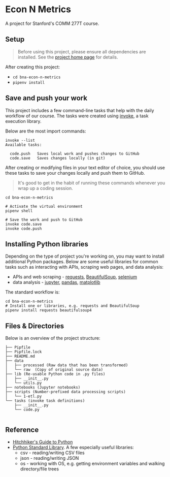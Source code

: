 # Econ N Metrics

A project for Stanford's COMM 277T course.

## Setup

> Before using this project, please ensure all dependencies are installed. See the [project home page][] for details.

[project home page]: https://github.com/stanfordjournalism/cookiecutter-stanford-progj#requirements--setup

After creating this project:

* `cd bna-econ-n-metrics`
* `pipenv install`

## Save and push your work

This project includes a few command-line tasks that help
with the daily workflow of our course. The tasks were created using [invoke][], a task execution library.

Below are the most import commands:

```
invoke --list
Available tasks:

  code.push   Saves local work and pushes changes to GitHub
  code.save   Saves changes locally (in git)
```

After creating or modifying files in your text editor of choice,
you should use these tasks to save your changes locally and push them to GitHub.

> It's good to get in the habit of running these commands whenever you wrap up a coding session.

```
cd bna-econ-n-metrics

# Activate the virtual environment
pipenv shell

# Save the work and push to GitHub
invoke code.save
invoke code.push
```

## Installing Python libraries

Depending on the type of project you're working on,
you may want to install additional Python packages.
Below are some useful libraries for common tasks
such as interacting with APIs, scraping web pages,
and data analysis:

* APIs and web scraping - [requests][], [BeautifulSoup][], [selenium][]
* data analysis - [jupyter][], [pandas][], [matplotlib][]

The standard workflow is:

```
cd bna-econ-n-metrics
# Install one or libraries, e.g. requests and BeautifulSoup
pipenv install requests beautifulsoup4
```

## Files & Directories

Below is an overview of the project structure:

```   
├── Pipfile
├── Pipfile.lock
├── README.md
├── data
│   ├── processed (Raw data that has been transformed)
│   └── raw  (Copy of original source data)
├── lib (Re-usable Python code in .py files)
│   ├── __init__.py
│   └── utils.py
├── notebooks (Jupyter notebooks)
├── scripts (Number-prefixed data processing scripts)
│   └── 1-etl.py
└── tasks (invoke task definitions)
    ├── __init__.py
    └── code.py
        
```

## Reference

* [Hitchhiker's Guide to Python](https://docs.python-guide.org/)
* [Python Standard Library](https://docs.python.org/3.7/library/index.html). A few especially useful libraries:
  * csv - reading/writing CSV files
  * json - reading/writing JSON
  * os - working with OS, e.g. getting environment variables and walking directory/file trees


[BeautifulSoup]: https://www.crummy.com/software/BeautifulSoup/bs4/doc/
[invoke]: https://www.pyinvoke.org/
[jupyter]: https://jupyter.org/
[matplotlib]: https://matplotlib.org/tutorials/introductory/usage.html#sphx-glr-tutorials-introductory-usage-py
[pandas]: https://pandas.pydata.org/pandas-docs/stable/
[pipenv]: https://pipenv.readthedocs.io/en/latest/
[requests]: https://2.python-requests.org/en/master/
[selenium]: https://selenium-python.readthedocs.io/